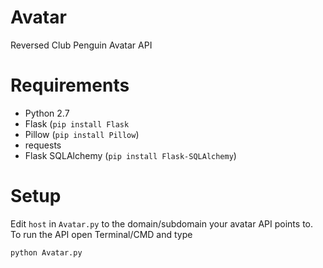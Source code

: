 # Avatar
Reversed Club Penguin Avatar API

# Requirements
* Python 2.7
* Flask (`pip install Flask`
* Pillow (`pip install Pillow`)
* requests
* Flask SQLAlchemy (`pip install Flask-SQLAlchemy`)

# Setup
Edit `host` in `Avatar.py` to the domain/subdomain your avatar API points to. To run the API open Terminal/CMD and type

```cmd
python Avatar.py
```
